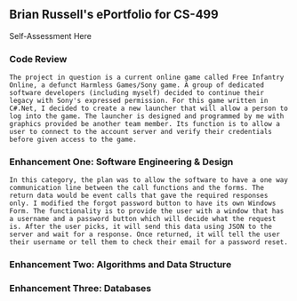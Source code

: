## Brian Russell's ePortfolio for CS-499

Self-Assessment Here

### Code Review
    The project in question is a current online game called Free Infantry Online, a defunct Harmless Games/Sony game. A group of dedicated software developers (including myself) decided to continue their legacy with Sony's expressed permission. For this game written in C#.Net, I decided to create a new launcher that will allow a person to log into the game. The launcher is designed and programmed by me with graphics provided be another team member. Its function is to allow a user to connect to the account server and verify their credentials before given access to the game.

### Enhancement One: Software Engineering & Design
    In this category, the plan was to allow the software to have a one way communication line between the call functions and the forms. The return data would be event calls that gave the required responses only. I modified the forgot password button to have its own Windows Form. The functionality is to provide the user with a window that has a username and a password button which will decide what the request is. After the user picks, it will send this data using JSON to the server and wait for a response. Once returned, it will tell the user their username or tell them to check their email for a password reset.

### Enhancement Two: Algorithms and Data Structure

### Enhancement Three: Databases
